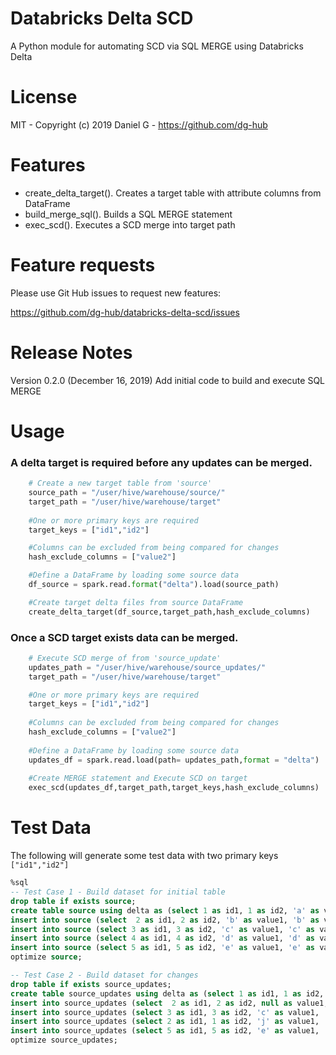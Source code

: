 # Databricks Delta SCD
A Python module for automating SCD via SQL MERGE using Databricks Delta

# License 
MIT - Copyright (c) 2019 Daniel G - https://github.com/dg-hub

# Features

* create_delta_target().  Creates a target table with attribute columns from DataFrame
* build_merge_sql().  Builds a SQL MERGE statement
* exec_scd(). Executes a SCD merge into target path

# Feature requests
Please use Git Hub issues to request new features:

  https://github.com/dg-hub/databricks-delta-scd/issues


# Release Notes

Version 0.2.0 (December 16, 2019) Add initial code to build and execute SQL MERGE

# Usage

### A delta target is required before any updates can be merged.

```python
    # Create a new target table from 'source'
    source_path = "/user/hive/warehouse/source/"
    target_path = "/user/hive/warehouse/target"
    
    #One or more primary keys are required
    target_keys = ["id1","id2"]

    #Columns can be excluded from being compared for changes
    hash_exclude_columns = ["value2"]

    #Define a DataFrame by loading some source data
    df_source = spark.read.format("delta").load(source_path)

    #Create target delta files from source DataFrame
    create_delta_target(df_source,target_path,hash_exclude_columns)
```

### Once a SCD target exists data can be merged.

```python
    # Execute SCD merge of from 'source_update'
    updates_path = "/user/hive/warehouse/source_updates/"
    target_path = "/user/hive/warehouse/target"

    #One or more primary keys are required
    target_keys = ["id1","id2"]
    
    #Columns can be excluded from being compared for changes
    hash_exclude_columns = ["value2"]
    
    #Define a DataFrame by loading some source data
    updates_df = spark.read.load(path= updates_path,format = "delta")
    
    #Create MERGE statement and Execute SCD on target
    exec_scd(updates_df,target_path,target_keys,hash_exclude_columns)
```

# Test Data

The following will generate some test data with two primary keys `["id1","id2"]`

```sql
%sql
-- Test Case 1 - Build dataset for initial table
drop table if exists source;
create table source using delta as (select 1 as id1, 1 as id2, 'a' as value1, 'a' as value2);
insert into source (select  2 as id1, 2 as id2, 'b' as value1, 'b' as value2);
insert into source (select 3 as id1, 3 as id2, 'c' as value1, 'c' as value2);
insert into source (select 4 as id1, 4 as id2, 'd' as value1, 'd' as value2); -- removed in source_changes
insert into source (select 5 as id1, 5 as id2, 'e' as value1, 'e' as value2);
optimize source;

-- Test Case 2 - Build dataset for changes
drop table if exists source_updates;
create table source_updates using delta as (select 1 as id1, 1 as id2, 'a2' as value1, 'a' as value2); -- value1 change
insert into source_updates (select  2 as id1, 2 as id2, null as value1, 'b' as value2); -- value1 -> null change
insert into source_updates (select 3 as id1, 3 as id2, 'c' as value1, 'c' as value2); -- no change
insert into source_updates (select 2 as id1, 1 as id2, 'j' as value1, 'j' as value2); -- variant pk value (new row)
insert into source_updates (select 5 as id1, 5 as id2, 'e' as value1, 'e2' as value2); -- value2 change
optimize source_updates;
```

